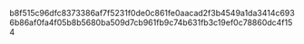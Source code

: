 b8f515c96dfc8373386af7f5231f0de0c861fe0aacad2f3b4549a1da3414c6936b86af0fa4f05b8b5680ba509d7cb961fb9c74b631fb3c19ef0c78860dc4f154
